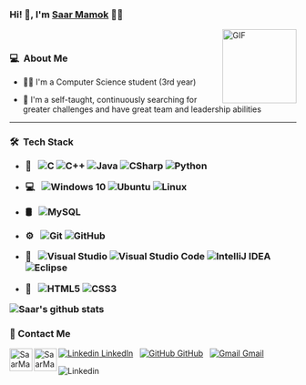 ### Hi! 👋, I'm [Saar Mamok](https://github.com/SaarMamok) 👨‍💻


<img align="right" alt="GIF" height="130px" src="https://media.giphy.com/media/du3J3cXyzhj75IOgvA/giphy.gif">
<br />

<h3> 💻 &nbsp;About Me </h3>

- 👨‍🎓  I'm a Computer Science student (3rd year)
  
- 💪  I'm a self-taught, continuously searching for greater challenges and have great team and leadership abilities

<hr />
<h3> 🛠 &nbsp;Tech Stack 

- 🧰 &nbsp; 
  ![C](https://img.shields.io/badge/C-00599C?style=for-the-badge&logo=c&logoColor=white)
  ![C++](https://img.shields.io/badge/C%2B%2B-00599C?style=for-the-badge&logo=c%2B%2B&logoColor=white)
  ![Java](https://img.shields.io/badge/Java-ED8B00?style=for-the-badge&logo=java&logoColor=white)
  ![CSharp](https://img.shields.io/badge/c%23-%23239120.svg?style=for-the-badge&logo=c-sharp&logoColor=white)
  ![Python](https://img.shields.io/badge/Python-ED8B00?style=for-the-badge&logo=Python&logoColor=white)

 
- 💻 &nbsp; 
  ![Windows 10](https://img.shields.io/badge/Windows-0078D6?style=for-the-badge&logo=windows&logoColor=white)
  ![Ubuntu](https://img.shields.io/badge/Ubuntu-E95420?style=for-the-badge&logo=ubuntu&logoColor=white)
  ![Linux](https://img.shields.io/badge/Linux-FCC624?style=for-the-badge&logo=linux&logoColor=black)
 
 
-  🛢 &nbsp; 
  ![MySQL](https://img.shields.io/badge/mysql-%2300f.svg?style=for-the-badge&logo=mysql&logoColor=white)
 
  
  
- ⚙️ &nbsp; 
  ![Git](https://img.shields.io/badge/git-%23F05033.svg?style=for-the-badge&logo=git&logoColor=white)
  ![GitHub](https://img.shields.io/badge/github-%23121011.svg?style=for-the-badge&logo=github&logoColor=white)
  
  
- 🔧 &nbsp; 
  ![Visual Studio](https://img.shields.io/badge/VisualStudio-5C2D91.svg?style=for-the-badge&logo=visual-studio&logoColor=white)
  ![Visual Studio Code](https://img.shields.io/badge/VisualStudioCode-0078d7.svg?style=for-the-badge&logo=visual-studio-code&logoColor=white)
  ![IntelliJ IDEA](https://img.shields.io/badge/IntelliJIDEA-000000.svg?style=for-the-badge&logo=intellij-idea&logoColor=white)
  ![Eclipse](https://img.shields.io/badge/Eclipse-2C2255?style=for-the-badge&logo=eclipse&logoColor=white)
  
  
- 🎨 &nbsp; 
  ![HTML5](https://img.shields.io/badge/HTML5-E34F26?style=for-the-badge&logo=html5&logoColor=white)
  ![CSS3](https://img.shields.io/badge/CSS3-1572B6?style=for-the-badge&logo=css3&logoColor=white)
  
  
![Saar's github stats](https://github-readme-stats.vercel.app/api?username=SaarMamok&theme=vision-friendly-dark&hide=prs,issues,stars,contribs)
 

### 📝 Contact Me 
[<img align="left" alt="SaarMamok | LinkedIn" height="40px" src="https://www.flaticon.com/svg/static/icons/svg/1383/1383262.svg"/>][linkedin]
[<img align="left" alt="SaarMamok | Gmail" height="40px" src="https://www.flaticon.com/svg/static/icons/svg/281/281786.svg"/>][gmail]

  [![Linkedin](https://i.stack.imgur.com/gVE0j.png) LinkedIn](https://www.linkedin.com/in/saar-mamok/)
&nbsp;
[![GitHub](https://i.stack.imgur.com/tskMh.png) GitHub](https://github.com/SaarMamok)
  &nbsp;
[![Gmail](https://i.stack.imgur.com/tskMh.png) Gmail](mailto:saarmaok63@gmail.com)

[linkedin]: https://www.linkedin.com/in/saar-mamok/
[gmail]: mailto:saarmaok63@gmail.com
  
  ![Linkedin](https://img.shields.io/badge/LinkedIn-0077B5?style=for-the-badge&logo=linkedin&logoColor=white)
  
